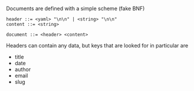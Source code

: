 Documents are defined with a simple scheme (fake BNF)

    header ::= <yaml> "\n\n" | <string> "\n\n"
    content ::= <string>

    document ::= <header> <content>

Headers can contain any data, but keys that are looked for in particular are

* title
* date
* author
* email
* slug
